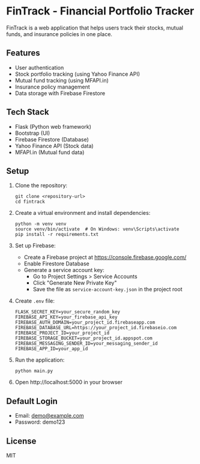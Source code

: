 # FinTrack - Financial Portfolio Tracker

FinTrack is a web application that helps users track their stocks, mutual funds, and insurance policies in one place.

## Features

- User authentication
- Stock portfolio tracking (using Yahoo Finance API)
- Mutual fund tracking (using MFAPI.in)
- Insurance policy management
- Data storage with Firebase Firestore

## Tech Stack

- Flask (Python web framework)
- Bootstrap (UI)
- Firebase Firestore (Database)
- Yahoo Finance API (Stock data)
- MFAPI.in (Mutual fund data)

## Setup

1. Clone the repository:
   ```
   git clone <repository-url>
   cd fintrack
   ```

2. Create a virtual environment and install dependencies:
   ```
   python -m venv venv
   source venv/bin/activate  # On Windows: venv\Scripts\activate
   pip install -r requirements.txt
   ```

3. Set up Firebase:
   - Create a Firebase project at https://console.firebase.google.com/
   - Enable Firestore Database
   - Generate a service account key:
     - Go to Project Settings > Service Accounts
     - Click "Generate New Private Key"
     - Save the file as `service-account-key.json` in the project root

4. Create `.env` file:
   ```
   FLASK_SECRET_KEY=your_secure_random_key
   FIREBASE_API_KEY=your_firebase_api_key
   FIREBASE_AUTH_DOMAIN=your_project_id.firebaseapp.com
   FIREBASE_DATABASE_URL=https://your_project_id.firebaseio.com
   FIREBASE_PROJECT_ID=your_project_id
   FIREBASE_STORAGE_BUCKET=your_project_id.appspot.com
   FIREBASE_MESSAGING_SENDER_ID=your_messaging_sender_id
   FIREBASE_APP_ID=your_app_id
   ```

5. Run the application:
   ```
   python main.py
   ```

6. Open http://localhost:5000 in your browser

## Default Login

- Email: demo@example.com
- Password: demo123

## License

MIT 